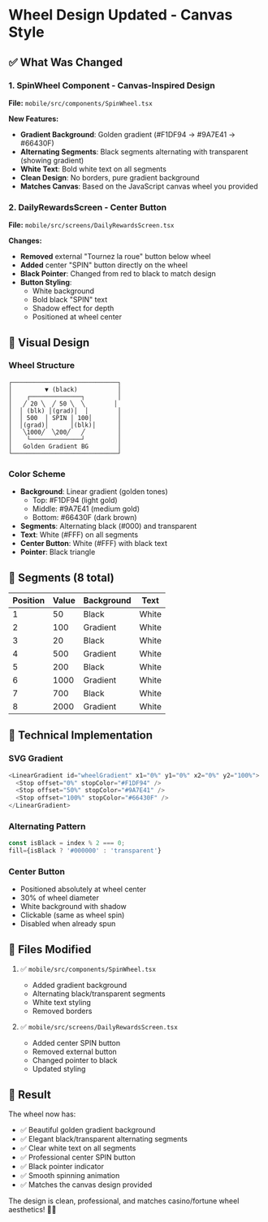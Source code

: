 # Wheel Design Updated - Canvas Style

## ✅ What Was Changed

### 1. SpinWheel Component - Canvas-Inspired Design
**File:** `mobile/src/components/SpinWheel.tsx`

**New Features:**
- **Gradient Background**: Golden gradient (#F1DF94 → #9A7E41 → #66430F)
- **Alternating Segments**: Black segments alternating with transparent (showing gradient)
- **White Text**: Bold white text on all segments
- **Clean Design**: No borders, pure gradient background
- **Matches Canvas**: Based on the JavaScript canvas wheel you provided

### 2. DailyRewardsScreen - Center Button
**File:** `mobile/src/screens/DailyRewardsScreen.tsx`

**Changes:**
- **Removed** external "Tournez la roue" button below wheel
- **Added** center "SPIN" button directly on the wheel
- **Black Pointer**: Changed from red to black to match design
- **Button Styling**:
  - White background
  - Bold black "SPIN" text
  - Shadow effect for depth
  - Positioned at wheel center

## 🎨 Visual Design

### Wheel Structure
```
┌─────────────────────────────┐
│         ▼ (black)           │
│    ┌──────────────┐         │
│   ╱ 20 ╲  ╱ 50 ╲  ╲        │
│  │ (blk) │(grad)│  │        │
│  │ 500  │ SPIN │ 100│       │
│  │(grad)│      │(blk)│      │
│   ╲1000╱  ╲200╱   ╱         │
│    └──────────────┘         │
│   Golden Gradient BG        │
└─────────────────────────────┘
```

### Color Scheme
- **Background**: Linear gradient (golden tones)
  - Top: #F1DF94 (light gold)
  - Middle: #9A7E41 (medium gold)
  - Bottom: #66430F (dark brown)
- **Segments**: Alternating black (#000) and transparent
- **Text**: White (#FFF) on all segments
- **Center Button**: White (#FFF) with black text
- **Pointer**: Black triangle

## 🎯 Segments (8 total)

| Position | Value | Background | Text |
|----------|-------|------------|------|
| 1 | 50 | Black | White |
| 2 | 100 | Gradient | White |
| 3 | 20 | Black | White |
| 4 | 500 | Gradient | White |
| 5 | 200 | Black | White |
| 6 | 1000 | Gradient | White |
| 7 | 700 | Black | White |
| 8 | 2000 | Gradient | White |

## 🔧 Technical Implementation

### SVG Gradient
```typescript
<LinearGradient id="wheelGradient" x1="0%" y1="0%" x2="0%" y2="100%">
  <Stop offset="0%" stopColor="#F1DF94" />
  <Stop offset="50%" stopColor="#9A7E41" />
  <Stop offset="100%" stopColor="#66430F" />
</LinearGradient>
```

### Alternating Pattern
```typescript
const isBlack = index % 2 === 0;
fill={isBlack ? '#000000' : 'transparent'}
```

### Center Button
- Positioned absolutely at wheel center
- 30% of wheel diameter
- White background with shadow
- Clickable (same as wheel spin)
- Disabled when already spun

## 📁 Files Modified

1. ✅ `mobile/src/components/SpinWheel.tsx`
   - Added gradient background
   - Alternating black/transparent segments
   - White text styling
   - Removed borders

2. ✅ `mobile/src/screens/DailyRewardsScreen.tsx`
   - Added center SPIN button
   - Removed external button
   - Changed pointer to black
   - Updated styling

## 🚀 Result

The wheel now has:
- ✅ Beautiful golden gradient background
- ✅ Elegant black/transparent alternating segments
- ✅ Clear white text on all segments
- ✅ Professional center SPIN button
- ✅ Black pointer indicator
- ✅ Smooth spinning animation
- ✅ Matches the canvas design provided

The design is clean, professional, and matches casino/fortune wheel aesthetics! 🎡✨

